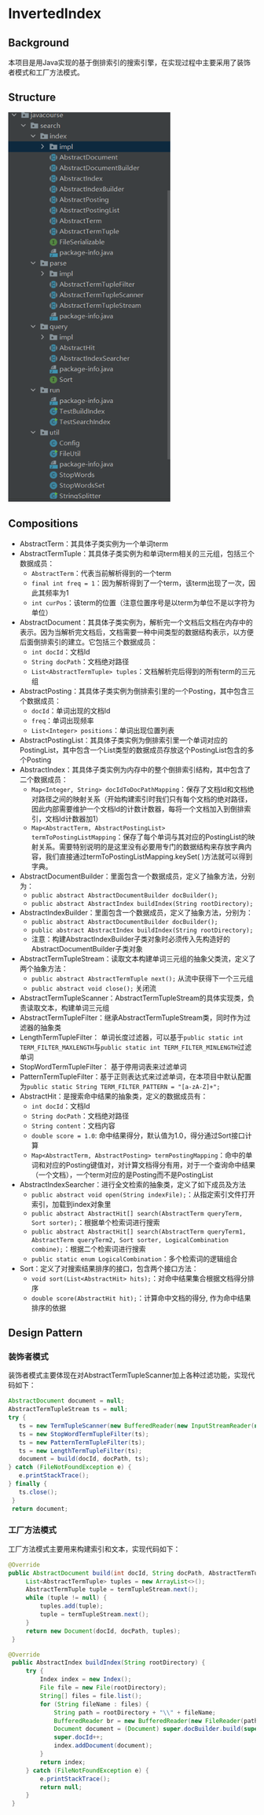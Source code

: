 # InvertedIndex
## Background
本项目是用Java实现的基于倒排索引的搜索引擎，在实现过程中主要采用了装饰者模式和工厂方法模式。
## Structure
![image](https://github.com/pangtongtong663/picture/blob/main/anpicture6.png)
## Compositions
* AbstractTerm：其具体子类实例为一个单词term
* AbstractTermTuple：其具体子类实例为和单词term相关的三元组，包括三个数据成员：
    * ```AbstractTerm```：代表当前解析得到的一个term
    * ```final int freq = 1```：因为解析得到了一个term，该term出现了一次，因此其频率为1
    * ```int curPos```：该term的位置（注意位置序号是以term为单位不是以字符为单位）
* AbstractDocument：其具体子类实例为，解析完一个文档后文档在内存中的表示。因为当解析完文档后，文档需要一种中间类型的数据结构表示，以方便后面倒排索引的建立。它包括三个数据成员：
    * ```int docId```：文档Id
    * ```String docPath```：文档绝对路径
    * ```List<AbstractTermTuple> tuples```：文档解析完后得到的所有term的三元组
* AbstractPosting：其具体子类实例为倒排索引里的一个Posting，其中包含三个数据成员：
    * ```docId```：单词出现的文档Id
    * ```freq```：单词出现频率
    * ```List<Integer> positions```：单词出现位置列表
* AbstractPostingList：其具体子类实例为倒排索引里一个单词对应的PostingList，其中包含一个List<AbstractPosting>类型的数据成员存放这个PostingList包含的多个Posting
* AbstractIndex：其具体子类实例为内存中的整个倒排索引结构，其中包含了二个数据成员：
    * ```Map<Integer, String> docIdToDocPathMapping```：保存了文档Id和文档绝对路径之间的映射关系（开始构建索引时我们只有每个文档的绝对路径，因此内部需要维护一个文档Id的计数计数器，每将一个文档加入到倒排索引，文档Id计数器加1）
    * ```Map<AbstractTerm, AbstractPostingList> termToPostingListMapping```：保存了每个单词与其对应的PostingList的映射关系。需要特别说明的是这里没有必要用专门的数据结构来存放字典内容，我们直接通过termToPostingListMapping.keySet( )方法就可以得到字典。
* AbstractDocumentBuilder：里面包含一个数据成员，定义了抽象方法，分别为：
    * ```public abstract AbstractDocumentBuilder docBuilder();```
    * ```public abstract AbstractIndex buildIndex(String rootDirectory);```
* AbstractIndexBuilder：里面包含一个数据成员，定义了抽象方法，分别为：
    * ```public abstract AbstractDocumentBuilder docBuilder();```
    * ```public abstract AbstractIndex buildIndex(String rootDirectory);```
    * 注意：构建AbstractIndexBuilder子类对象时必须传入先构造好的AbstractDocumentBuilder子类对象
* AbstractTermTupleStream：读取文本构建单词三元组的抽象父类流，定义了两个抽象方法：
    * ```public abstract AbstractTermTuple next();``` 从流中获得下一个三元组
    * ```public abstract void close();``` 关闭流
* AbstractTermTupleScanner：AbstractTermTupleStream的具体实现类，负责读取文本，构建单词三元组
* AbstractTermTupleFilter：继承AbstractTermTupleStream类，同时作为过滤器的抽象类
* LengthTermTupleFilter： 单词长度过滤器，可以基于```public static int TERM_FILTER_MAXLENGTH```与```public static int TERM_FILTER_MINLENGTH```过滤单词
* StopWordTermTupleFilter： 基于停用词表来过滤单词
* PatternTermTupleFilter：基于正则表达式来过滤单词，在本项目中默认配置为```public static String TERM_FILTER_PATTERN = "[a-zA-Z]+";```
* AbstractHit：是搜索命中结果的抽象类，定义的数据成员有：
    * ```int docId```：文档Id
    * ```String docPath```：文档绝对路径
    * ```String content```：文档内容
    * ```double score = 1.0```: 命中结果得分，默认值为1.0，得分通过Sort接口计算
    * ```Map<AbstractTerm, AbstractPosting> termPostingMapping```：命中的单词和对应的Posting键值对，对计算文档得分有用，对于一个查询命中结果（一个文档），一个term对应的是Posting而不是PostingList
* AbstractIndexSearcher：进行全文检索的抽象类，定义了如下成员及方法
    * ```public abstract void open(String indexFile);```：从指定索引文件打开索引，加载到index对象里
    * ```public abstract AbstractHit[] search(AbstractTerm queryTerm, Sort sorter);```：根据单个检索词进行搜索
    * ```public abstract AbstractHit[] search(AbstractTerm queryTerm1, AbstractTerm queryTerm2, Sort sorter, LogicalCombination combine);```：根据二个检索词进行搜索
    * ```public static enum LogicalCombination```：多个检索词的逻辑组合
* Sort：定义了对搜索结果排序的接口，包含两个接口方法：
    * ```void sort(List<AbstractHit> hits);```：对命中结果集合根据文档得分排序
    * ```double score(AbstractHit hit);```：计算命中文档的得分, 作为命中结果排序的依据
## Design Pattern
### 装饰者模式
装饰者模式主要体现在对AbstractTermTupleScanner加上各种过滤功能，实现代码如下：
```java
AbstractDocument document = null;
AbstractTermTupleStream ts = null;
try {
   ts = new TermTupleScanner(new BufferedReader(new InputStreamReader(new FileInputStream(file))));
   ts = new StopWordTermTupleFilter(ts);
   ts = new PatternTermTupleFilter(ts);
   ts = new LengthTermTupleFilter(ts);
   document = build(docId, docPath, ts);
} catch (FileNotFoundException e) {
   e.printStackTrace();
} finally {
   ts.close();
 }
 return document;
```
### 工厂方法模式
工厂方法模式主要用来构建索引和文本，实现代码如下：
```java
@Override
public AbstractDocument build(int docId, String docPath, AbstractTermTupleStream termTupleStream) {
     List<AbstractTermTuple> tuples = new ArrayList<>();
     AbstractTermTuple tuple = termTupleStream.next();
     while (tuple != null) {
         tuples.add(tuple);
         tuple = termTupleStream.next();
     }
     return new Document(docId, docPath, tuples);
 }
```
```java
@Override
 public AbstractIndex buildIndex(String rootDirectory) {
     try {
         Index index = new Index();
         File file = new File(rootDirectory);
         String[] files = file.list();
         for (String fileName : files) {
             String path = rootDirectory + "\\" + fileName;
             BufferedReader br = new BufferedReader(new FileReader(path));
             Document document = (Document) super.docBuilder.build(super.docId, path, new File(path));
             super.docId++;
             index.addDocument(document);
         }
         return index;
     } catch (FileNotFoundException e) {
         e.printStackTrace();
         return null;
     }
 }
```
